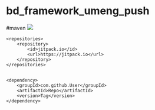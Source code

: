 # bd_framework_umeng_push

#maven
[![](https://jitpack.io/v/ganxj/bd_framework_umeng_push.svg)](https://jitpack.io/#ganxj/bd_framework_umeng_push)

	<repositories>
		<repository>
		    <id>jitpack.io</id>
		    <url>https://jitpack.io</url>
		</repository>
	</repositories>
  
  
	<dependency>
	    <groupId>com.github.User</groupId>
	    <artifactId>Repo</artifactId>
	    <version>Tag</version>
	</dependency>
